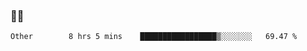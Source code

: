 ### 👨‍💻

<!--START_SECTION:waka-->

```text
Other        8 hrs 5 mins    █████████████████▒░░░░░░░   69.47 %
```

<!--END_SECTION:waka-->
